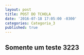 ```yaml
---
layout: post
title: POST DO TCHOLA
date: '2016-07-18 17:05:00 -0300'
categories: Categoria_3
published: true
---
```


## Somente um teste 3223
